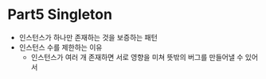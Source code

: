 # Part5 Singleton
- 인스턴스가 하나만 존재하는 것을 보증하는 패턴
- 인스턴스 수를 제한하는 이유
  - 인스턴스가 여러 개 존재하면 서로 영향을 미쳐 뜻밖의 버그를 만들어낼 수 있어서
